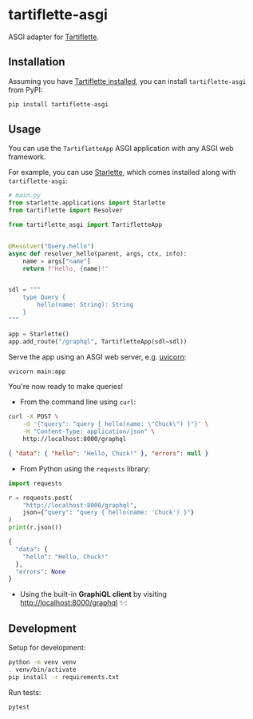# tartiflette-asgi

ASGI adapter for [Tartiflette].

[tartiflette]: https://tartiflette.io

## Installation

Assuming you have [Tartiflette installed](https://tartiflette.io/docs/tutorial/install-tartiflette), you can install `tartiflette-asgi` from PyPI:

```bash
pip install tartiflette-asgi
```

## Usage

You can use the `TartifletteApp` ASGI application with any ASGI web framework.

For example, you can use [Starlette], which comes installed along with `tartiflette-asgi`:

[starlette]: https://www.starlette.io

```python
# main.py
from starlette.applications import Starlette
from tartiflette import Resolver

from tartiflette_asgi import TartifletteApp


@Resolver("Query.hello")
async def resolver_hello(parent, args, ctx, info):
    name = args["name"]
    return f"Hello, {name}!"


sdl = """
    type Query {
        hello(name: String): String
    }
"""

app = Starlette()
app.add_route("/graphql", TartifletteApp(sdl=sdl))

```

Serve the app using an ASGI web server, e.g. [uvicorn]:

[uvicorn]: https://www.uvicorn.org

```bash
uvicorn main:app
```

You're now ready to make queries!

- From the command line using `curl`:

```bash
curl -X POST \
    -d '{"query": "query { hello(name: \"Chuck\") }"}' \
    -H "Content-Type: application/json" \
    http://localhost:8000/graphql
```

```json
{ "data": { "hello": "Hello, Chuck!" }, "errors": null }
```

- From Python using the `requests` library:

```python
import requests

r = requests.post(
    "http://localhost:8000/graphql",
    json={"query": "query { hello(name: 'Chuck') }"}
)
print(r.json())
```

```python
{
  "data": {
    "hello": "Hello, Chuck!"
  },
  "errors": None
}
```

- Using the built-in **GraphiQL client** by visiting [http://localhost:8000/graphql](http://localhost:8000/graphql) ✨:

## Development

Setup for development:

```bash
python -m venv venv
. venv/bin/activate
pip install -r requirements.txt
```

Run tests:

```bash
pytest
```
